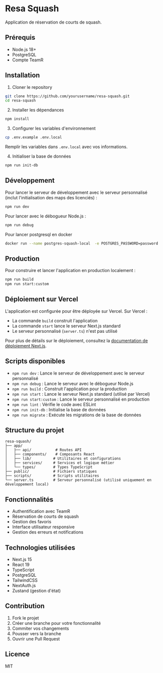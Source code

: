 # Resa Squash

Application de réservation de courts de squash.

## Prérequis

- Node.js 18+
- PostgreSQL
- Compte TeamR

## Installation

1. Cloner le repository
```bash
git clone https://github.com/yourusername/resa-squash.git
cd resa-squash
```

2. Installer les dépendances
```bash
npm install
```

3. Configurer les variables d'environnement
```bash
cp .env.example .env.local
```
Remplir les variables dans `.env.local` avec vos informations.

4. Initialiser la base de données
```bash
npm run init-db
```

## Développement

Pour lancer le serveur de développement avec le serveur personnalisé (inclut l'initialisation des maps des licenciés) :
```bash
npm run dev
```

Pour lancer avec le débogueur Node.js :
```bash
npm run debug
```

Pour lancer postgresql en docker
```bash
docker run --name postgres-squash-local  -e POSTGRES_PASSWORD=password -e POSTGRES_USER=default -e POSTGRES_DB=verceldb -p 5432:5432 -d postgres
```

## Production

Pour construire et lancer l'application en production localement :
```bash
npm run build
npm run start:custom
```

## Déploiement sur Vercel

L'application est configurée pour être déployée sur Vercel. Sur Vercel :
- La commande `build` construit l'application
- La commande `start` lance le serveur Next.js standard
- Le serveur personnalisé (`server.ts`) n'est pas utilisé

Pour plus de détails sur le déploiement, consultez la [documentation de déploiement Next.js](https://nextjs.org/docs/deployment).

## Scripts disponibles

- `npm run dev` : Lance le serveur de développement avec le serveur personnalisé
- `npm run debug` : Lance le serveur avec le débogueur Node.js
- `npm run build` : Construit l'application pour la production
- `npm run start` : Lance le serveur Next.js standard (utilisé par Vercel)
- `npm run start:custom` : Lance le serveur personnalisé en production
- `npm run lint` : Vérifie le code avec ESLint
- `npm run init-db` : Initialise la base de données
- `npm run migrate` : Exécute les migrations de la base de données

## Structure du projet

```
resa-squash/
├── app/
│   ├── api/           # Routes API
│   ├── components/    # Composants React
│   ├── lib/          # Utilitaires et configurations
│   ├── services/     # Services et logique métier
│   └── types/        # Types TypeScript
├── public/           # Fichiers statiques
├── scripts/          # Scripts utilitaires
└── server.ts         # Serveur personnalisé (utilisé uniquement en développement local)
```

## Fonctionnalités

- Authentification avec TeamR
- Réservation de courts de squash
- Gestion des favoris
- Interface utilisateur responsive
- Gestion des erreurs et notifications

## Technologies utilisées

- Next.js 15
- React 19
- TypeScript
- PostgreSQL
- TailwindCSS
- NextAuth.js
- Zustand (gestion d'état)

## Contribution

1. Fork le projet
2. Créer une branche pour votre fonctionnalité
3. Commiter vos changements
4. Pousser vers la branche
5. Ouvrir une Pull Request

## Licence

MIT

